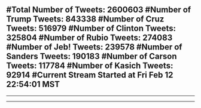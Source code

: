 #Total Number of Tweets: 2600603 
#Number of Trump Tweets: 843338
#Number of Cruz Tweets: 516979
#Number of Clinton Tweets: 325804
#Number of Rubio Tweets: 274083
#Number of Jeb! Tweets: 239578
#Number of Sanders Tweets: 190183
#Number of Carson Tweets: 117784
#Number of Kasich Tweets: 92914
#Current Stream Started at Fri Feb 12 22:54:01 MST
---
---
---
